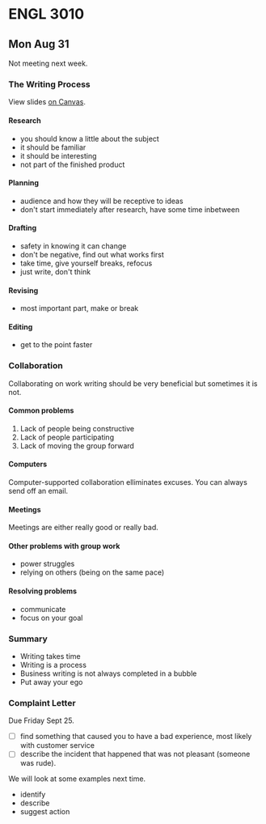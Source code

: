 # ENGL 3010

## Mon Aug 31

Not meeting next week.

### The Writing Process

View slides [on Canvas](https://dixie.instructure.com/courses/333229/files/50016096?module_item_id=3388250).

#### Research

* you should know a little about the subject
* it should be familiar
* it should be interesting
* not part of the finished product

#### Planning

* audience and how they will be receptive to ideas
* don't start immediately after research, have some time inbetween

#### Drafting

* safety in knowing it can change
* don't be negative, find out what works first
* take time, give yourself breaks, refocus
* just write, don't think

#### Revising

* most important part, make or break

#### Editing

* get to the point faster

### Collaboration

Collaborating on work writing should be very beneficial but sometimes it is not.

#### Common problems

1. Lack of people being constructive
2. Lack of people participating
3. Lack of moving the group forward

#### Computers

Computer-supported collaboration elliminates excuses. You can always send off an email.

#### Meetings

Meetings are either really good or really bad.

#### Other problems with group work

* power struggles
* relying on others (being on the same pace)

#### Resolving problems

* communicate
* focus on your goal

### Summary

* Writing takes time
* Writing is a process
* Business writing is not always completed in a bubble
* Put away your ego

### Complaint Letter

Due Friday Sept 25.

- [ ] find something that caused you to have a bad experience, most likely with customer service
- [ ] describe the incident that happened that was not pleasant (someone was rude).

We will look at some examples next time.

* identify
* describe
* suggest action
